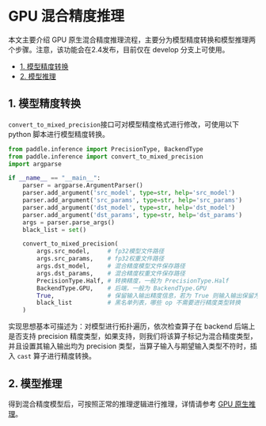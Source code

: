 # GPU 混合精度推理

本文主要介绍 GPU 原生混合精度推理流程，主要分为模型精度转换和模型推理两个步骤。注意，该功能会在2.4发布，目前仅在 develop 分支上可使用。

- [1. 模型精度转换](#1)
- [2. 模型推理](#2)

<a name="1"></a>

## 1. 模型精度转换

`convert_to_mixed_precision`接口可对模型精度格式进行修改，可使用以下 python 脚本进行模型精度转换。

```python
from paddle.inference import PrecisionType, BackendType
from paddle.inference import convert_to_mixed_precision
import argparse

if __name__ == "__main__":
    parser = argparse.ArgumentParser()
    parser.add_argument('src_model', type=str, help='src_model')
    parser.add_argument('src_params', type=str, help='src_params')
    parser.add_argument('dst_model', type=str, help='dst_model')
    parser.add_argument('dst_params', type=str, help='dst_params')
    args = parser.parse_args()
    black_list = set()

    convert_to_mixed_precision(
        args.src_model,     # fp32模型文件路径
        args.src_params,    # fp32权重文件路径
        args.dst_model,     # 混合精度模型文件保存路径
        args.dst_params,    # 混合精度权重文件保存路径
        PrecisionType.Half, # 转换精度，一般为 PrecisionType.Half
        BackendType.GPU,    # 后端，一般为 BackendType.GPU
        True,               # 保留输入输出精度信息，若为 True 则输入输出保留为 fp32 类型，否则转为 precision 类型
        black_list          # 黑名单列表，哪些 op 不需要进行精度类型转换
    )
```

实现思想基本可描述为：对模型进行拓扑遍历，依次检查算子在 backend 后端上是否支持 precision 精度类型，如果支持，则我们将该算子标记为混合精度类型，并且设置其输入输出均为 precision 类型，当算子输入与期望输入类型不符时，插入 `cast` 算子进行精度转换。


<a name="2"></a>

## 2. 模型推理

得到混合精度模型后，可按照正常的推理逻辑进行推理，详情请参考 [GPU 原生推理](https://www.paddlepaddle.org.cn/inference/master/guides/nv_gpu_infer/gpu_native_infer.html)。
